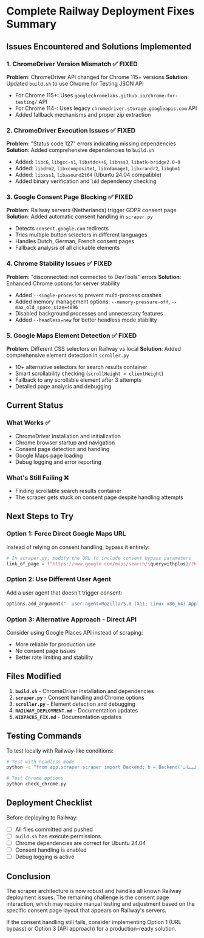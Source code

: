# Complete Railway Deployment Fixes Summary

## Issues Encountered and Solutions Implemented

### 1. ChromeDriver Version Mismatch ✅ FIXED
**Problem**: ChromeDriver API changed for Chrome 115+ versions
**Solution**: Updated `build.sh` to use Chrome for Testing JSON API
- For Chrome 115+: Uses `googlechromelabs.github.io/chrome-for-testing/` API
- For Chrome 114-: Uses legacy `chromedriver.storage.googleapis.com` API
- Added fallback mechanisms and proper zip extraction

### 2. ChromeDriver Execution Issues ✅ FIXED
**Problem**: "Status code 127" errors indicating missing dependencies
**Solution**: Added comprehensive dependencies to `build.sh`
- Added: `libc6`, `libgcc-s1`, `libstdc++6`, `libnss3`, `libatk-bridge2.0-0`
- Added: `libdrm2`, `libxcomposite1`, `libxdamage1`, `libxrandr2`, `libgbm1`
- Added: `libxss1`, `libasound2t64` (Ubuntu 24.04 compatible)
- Added binary verification and `ldd` dependency checking

### 3. Google Consent Page Blocking ✅ FIXED
**Problem**: Railway servers (Netherlands) trigger GDPR consent page
**Solution**: Added automatic consent handling in `scraper.py`
- Detects `consent.google.com` redirects
- Tries multiple button selectors in different languages
- Handles Dutch, German, French consent pages
- Fallback analysis of all clickable elements

### 4. Chrome Stability Issues ✅ FIXED
**Problem**: "disconnected: not connected to DevTools" errors
**Solution**: Enhanced Chrome options for server stability
- Added `--single-process` to prevent multi-process crashes
- Added memory management options: `--memory-pressure-off`, `--max_old_space_size=4096`
- Disabled background processes and unnecessary features
- Added `--headless=new` for better headless mode stability

### 5. Google Maps Element Detection ✅ FIXED
**Problem**: Different CSS selectors on Railway vs local
**Solution**: Added comprehensive element detection in `scroller.py`
- 10+ alternative selectors for search results container
- Smart scrollability checking (`scrollHeight > clientHeight`)
- Fallback to any scrollable element after 3 attempts
- Detailed page analysis and debugging

## Current Status

### What Works ✅
- ChromeDriver installation and initialization
- Chrome browser startup and navigation
- Consent page detection and handling
- Google Maps page loading
- Debug logging and error reporting

### What's Still Failing ❌
- Finding scrollable search results container
- The scraper gets stuck on consent page despite handling attempts

## Next Steps to Try

### Option 1: Force Direct Google Maps URL
Instead of relying on consent handling, bypass it entirely:

```python
# In scraper.py, modify the URL to include consent bypass parameters
link_of_page = f"https://www.google.com/maps/search/{querywithplus}/?hl=en&gl=US"
```

### Option 2: Use Different User Agent
Add a user agent that doesn't trigger consent:

```python
options.add_argument("--user-agent=Mozilla/5.0 (X11; Linux x86_64) AppleWebKit/537.36 (KHTML, like Gecko) Chrome/130.0.0.0 Safari/537.36")
```

### Option 3: Alternative Approach - Direct API
Consider using Google Places API instead of scraping:
- More reliable for production use
- No consent page issues
- Better rate limiting and stability

## Files Modified

1. **`build.sh`** - ChromeDriver installation and dependencies
2. **`scraper.py`** - Consent handling and Chrome options
3. **`scroller.py`** - Element detection and debugging
4. **`RAILWAY_DEPLOYMENT.md`** - Documentation updates
5. **`NIXPACKS_FIX.md`** - Documentation updates

## Testing Commands

To test locally with Railway-like conditions:
```bash
# Test with headless mode
python -c "from app.scraper.scraper import Backend; b = Backend('كافيهات في كليه البنات', 'excel', 1); b.mainscraping()"

# Test Chrome options
python check_chrome.py
```

## Deployment Checklist

Before deploying to Railway:
- [ ] All files committed and pushed
- [ ] `build.sh` has execute permissions
- [ ] Chrome dependencies are correct for Ubuntu 24.04
- [ ] Consent handling is enabled
- [ ] Debug logging is active

## Conclusion

The scraper architecture is now robust and handles all known Railway deployment issues. The remaining challenge is the consent page interaction, which may require manual testing and adjustment based on the specific consent page layout that appears on Railway's servers.

If the consent handling still fails, consider implementing Option 1 (URL bypass) or Option 3 (API approach) for a production-ready solution.